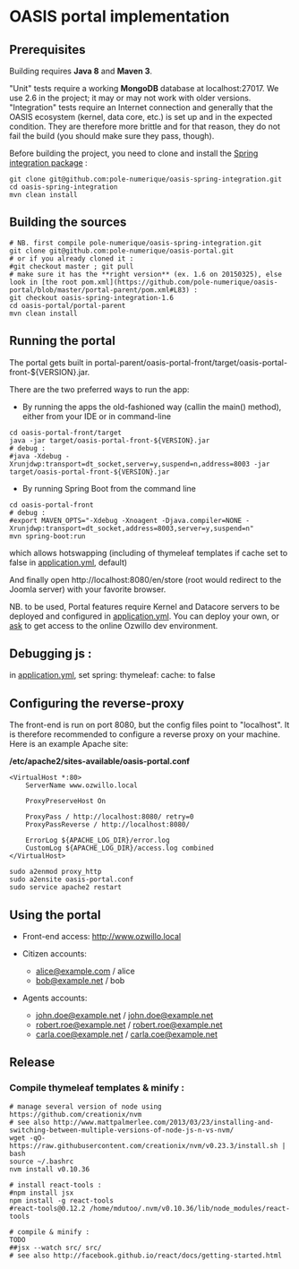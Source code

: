 OASIS portal implementation
===========================

## Prerequisites

Building requires **Java 8** and **Maven 3**.

"Unit" tests require a working **MongoDB** database at localhost:27017. We use 2.6 in the project; it may or may not work with older versions. "Integration" tests require an Internet connection and generally that the OASIS ecosystem (kernel, data core, etc.) is set up and in the expected condition. They are therefore more brittle and for that reason, they do not fail the build (you should make sure they pass, though).

Before building the project, you need to clone and install the [Spring integration package](https://github.com/pole-numerique/oasis-spring-integration) :

```
git clone git@github.com:pole-numerique/oasis-spring-integration.git
cd oasis-spring-integration
mvn clean install
```


## Building the sources

```
# NB. first compile pole-numerique/oasis-spring-integration.git
git clone git@github.com:pole-numerique/oasis-portal.git
# or if you already cloned it :
#git checkout master ; git pull
# make sure it has the **right version** (ex. 1.6 on 20150325), else look in [the root pom.xml](https://github.com/pole-numerique/oasis-portal/blob/master/portal-parent/pom.xml#L83) :
git checkout oasis-spring-integration-1.6
cd oasis-portal/portal-parent
mvn clean install
```

## Running the portal

The portal gets built in portal-parent/oasis-portal-front/target/oasis-portal-front-${VERSION}.jar.

There are the two preferred ways to run the app:

* By running the apps the old-fashioned way (callin the main() method), either from your IDE or in command-line

```
cd oasis-portal-front/target
java -jar target/oasis-portal-front-${VERSION}.jar
# debug :
#java -Xdebug -Xrunjdwp:transport=dt_socket,server=y,suspend=n,address=8003 -jar target/oasis-portal-front-${VERSION}.jar
```

* By running Spring Boot from the command line

```
cd oasis-portal-front
# debug :
#export MAVEN_OPTS="-Xdebug -Xnoagent -Djava.compiler=NONE -Xrunjdwp:transport=dt_socket,address=8003,server=y,suspend=n"
mvn spring-boot:run
```
which allows hotswapping (including of thymeleaf templates if cache set to false in [application.yml](https://github.com/pole-numerique/oasis-portal/blob/master/portal-parent/oasis-portal-front/src/main/resources/application.yml), default)

And finally open http://localhost:8080/en/store (root would redirect to the Joomla server) with your favorite browser.

NB. to be used, Portal features require Kernel and Datacore servers to be deployed and configured in [application.yml](https://github.com/pole-numerique/oasis-portal/blob/master/portal-parent/oasis-portal-front/src/main/resources/application.yml).
You can deploy your own, or [ask](http://www.ozwillo.com) to get access to the online Ozwillo dev environment.

## Debugging js :
in [application.yml](https://github.com/pole-numerique/oasis-portal/blob/master/portal-parent/oasis-portal-front/src/main/resources/application.yml), set spring: thymeleaf: cache: to false

## Configuring the reverse-proxy

The front-end is run on port 8080, but the config files point to "localhost". It is therefore recommended to configure a reverse proxy on your machine. Here is an example Apache site:

**/etc/apache2/sites-available/oasis-portal.conf**

```
<VirtualHost *:80>
	ServerName www.ozwillo.local

	ProxyPreserveHost On
	
	ProxyPass / http://localhost:8080/ retry=0
	ProxyPassReverse / http://localhost:8080/

	ErrorLog ${APACHE_LOG_DIR}/error.log
	CustomLog ${APACHE_LOG_DIR}/access.log combined
</VirtualHost>
```

```
sudo a2enmod proxy_http
sudo a2ensite oasis-portal.conf
sudo service apache2 restart
```


## Using the portal

* Front-end access: http://www.ozwillo.local

* Citizen accounts:
  * alice@example.com / alice
  * bob@example.net / bob
* Agents accounts:
  * john.doe@example.net / john.doe@example.net
  * robert.roe@example.net / robert.roe@example.net
  * carla.coe@example.net / carla.coe@example.net


## Release

### Compile thymeleaf templates & minify :
```
# manage several version of node using https://github.com/creationix/nvm
# see also http://www.mattpalmerlee.com/2013/03/23/installing-and-switching-between-multiple-versions-of-node-js-n-vs-nvm/
wget -qO- https://raw.githubusercontent.com/creationix/nvm/v0.23.3/install.sh | bash
source ~/.bashrc
nvm install v0.10.36

# install react-tools :
#npm install jsx
npm install -g react-tools
#react-tools@0.12.2 /home/mdutoo/.nvm/v0.10.36/lib/node_modules/react-tools

# compile & minify :
TODO
##jsx --watch src/ src/
# see also http://facebook.github.io/react/docs/getting-started.html
```
